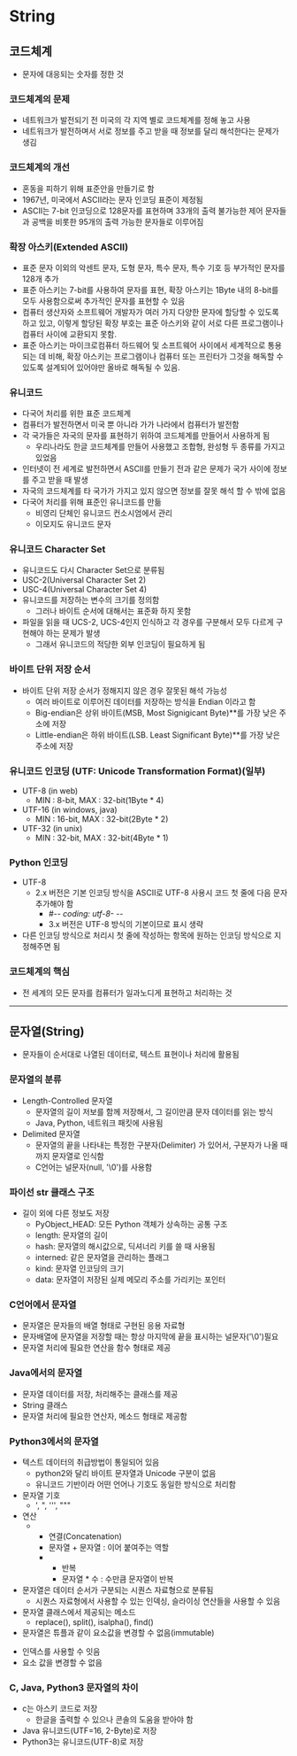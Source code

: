 # String
## 코드체계
- 문자에 대응되는 숫자를 정한 것 

### 코드체계의 문제
- 네트워크가 발전되기 전 미국의 각 지역 별로 코드체계를 정해 놓고 사용
- 네트워크가 발전하며서 서로 정보를 주고 받을 때 정보를 달리 해석한다는 문제가 생김

### 코드체계의 개선
- 혼동을 피하기 위해 표준안을 만들기로 함
- 1967년, 미국에서 ASCII라는 문자 인코딩 표준이 제정됨
- ASCII는 7-bit 인코딩으로 128문자를 표현하며 33개의 출력 불가능한 제어 문자들과 공백을 비롯한 95개의 출력 가능한 문자들로 이루어짐

### 확장 아스키(Extended ASCII)
- 표준 문자 이외의 악센트 문자, 도형 문자, 특수 문자, 특수 기호 등 부가적인 문자를 128개 추가
- 표준 아스키는 7-bit를 사용하여 문자를 표현, 확장 아스키는 1Byte 내의 8-bit를 모두 사용함으로써 추가적인 문자를 표현할 수 있음
- 컴퓨터 생산자와 소프트웨어 개발자가 여러 가지 다양한 문자에 할당할 수 있도록 하고 있고, 이렇게 할당된 확장 부호는 표준 아스키와 같이 서로 다른 프로그램이나 컴퓨터 사이에 교환되지 못함. 
- 표준 아스키는 마이크로컴퓨터 하드웨어 및 소프트웨어 사이에서 세계적으로 통용되는 데 비해, 확장 아스키는 프로그램이나 컴퓨터 또는 프린터가 그것을 해독할 수 있도록 설계되어 있어야만 올바로 해독될 수 있음. 

### 유니코드
- 다국어 처리를 위한 표준 코드체계
- 컴퓨터가 발전하면서 미국 뿐 아니라 가가 나라에서 컴퓨터가 발전함
- 각 국가들은 자국의 문자를 표현하기 위하여 코드체계를 만들어서 사용하게 됨
  - 우리나라도 한글 코드체계를 만들어 사용했고 조합형, 완성형 두 종류를 가지고 있었음
- 인터넷이 전 세계로 발전하면서 ASCII를 만들기 전과 같은 문제가 국가 사이에 정보를 주고 받을 때 발생
- 자국의 코드체계를 타 국가가 가지고 있지 않으면 정보를 잘못 해석 할 수 밖에 없음
- 다국어 처리를 위해 표준인 유니코드를 만듦
  - 비영리 단체인 유니코드 컨소시엄에서 관리
  - 이모지도 유니코드 문자

### 유니코드 Character Set
- 유니코드도 다시 Character Set으로 분류됨
- USC-2(Universal Character Set 2)
- USC-4(Universal Character Set 4)
- 유니코드를 저장하는 변수의 크기를 정의함 
  - 그러나 바이트 순서에 대해서는 표준화 하지 못함
- 파일을 읽을 때 UCS-2, UCS-4인지 인식하고 각 경우를 구분해서 모두 다르게 구현해야 하는 문제가 발생
  - 그래서 유니코드의 적당한 외부 인코딩이 필요하게 됨

### 바이트 단위 저장 순서
- 바이트 단위 저장 순서가 정해지지 않은 경우 잘못된 해석 가능성
  - 여러 바이트로 이루어진 데이터를 저장하는 방식을 Endian 이라고 함
  - Big-endian은 상위 바이트(MSB, Most Signigicant Byte)**를 가장 낮은 주소에 저장
  - Little-endian은 하위 바이트(LSB. Least Significant Byte)**를 가장 낮은 주소에 저장
  
### 유니코드 인코딩 (UTF: Unicode Transformation Format)(일부)
- UTF-8 (in web)
  - MIN : 8-bit, MAX : 32-bit(1Byte * 4)
- UTF-16 (in windows, java)
  - MIN : 16-bit, MAX : 32-bit(2Byte * 2)
- UTF-32 (in unix)
  - MIN : 32-bit, MAX : 32-bit(4Byte * 1)

### Python 인코딩
- UTF-8
  - 2.x 버전은 기본 인코딩 방식을 ASCII로 UTF-8 사용시 코드 첫 줄에 다음 문자 추가해야 함
    - #-*- coding: utf-8- -*-
    - 3.x 버전은 UTF-8 방식의 기본이므로 표시 생략
- 다른 인코딩 방식으로 처리시 첫 줄에 작성하는 항목에 원하는 인코딩 방식으로 지정해주면 됨

### 코드체계의 핵심
- 전 세계의 모든 문자를 컴퓨터가 일과노디게 표현하고 처리하는 것

---

## 문자열(String)
- 문자들이 순서대로 나열된 데이터로, 텍스트 표현이나 처리에 활용됨

### 문자열의 분류
- Length-Controlled 문자열
  - 문자열의 길이 저보를 함께 저장해서, 그 길이만큼 문자 데이터를 읽는 방식
  - Java, Python, 네트워크 패킷에 사용됨
- Delimited 문자열
  - 문자열의 끝을 나타내는 특정한 구분자(Delimiter) 가 있어서, 구분자가 나올 때까지 문자열로 인식함
  - C언어는 널문자(null, '\0')를 사용함

### 파이선 str 클래스 구조
- 길이 외에 다른 정보도 저장
  - PyObject_HEAD: 모든 Python 객체가 상속하는 공통 구조
  - length: 문자열의 길이
  - hash: 문자열의 해시값으로, 딕셔너리 키를 쓸 때 사용됨
  - interned: 같은 문자열을 관리하는 플래그
  - kind: 문자열 인코딩의 크기
  - data: 문자열이 저장된 실제 메모리 주소를 가리키는 포인터

### C언어에서 문자열
- 문자열은 문자들의 배열 형태로 구현된 응용 자료형
- 문자배열에 문자열을 저장할 때는 항상 마지막에 끝을 표시하는 널문자('\0')필요
- 문자열 처리에 필요한 연산을 함수 형태로 제공

### Java에서의 문자열
- 문자열 데이터를 저장, 처리해주는 클래스를 제공
- String 클래스
- 문자열 처리에 필요한 연산자, 메소드 형태로 제공함

### Python3에서의 문자열
- 텍스트 데이터의 취급방법이 통일되어 있음
  - python2와 달리 바이트 문자열과 Unicode 구분이 없음
  - 유니코드 기반이라 어떤 언어나 기호도 동일한 방식으로 처리함
- 문자열 기호
  - ', ", ''', """
- 연산
  - + 연결(Concatenation)
    - 문자열 + 문자열 : 이어 붙여주는 역할
    - * 반복
      - 문자열 * 수 : 수만큼 문자열이 반복
- 문자열은 데이터 순서가 구분되는 시퀀스 자료형으로 분류됨
  - 시퀀스 자료형에서 사용할 수 있는 인덱싱, 슬라이싱 연산들을 사용할 수 있음
- 문자열 클래스에서 제공되는 메소드
  - replace(), split(), isalpha(), find()
- 문자열은 튜플과 같이 요소값을 변경할 수 없음(immutable)
* 인덱스를 사용할 수 잇음
* 요소 값을 변경할 수 없음

### C, Java, Python3 문자열의 차이
- c는 아스키 코드로 저장
  - 한글을 출력할 수 있으나 콘솔의 도움을 받아야 함
- Java 유니코드(UTF=16, 2-Byte)로 저장
- Python3는 유니코드(UTF-8)로 저장

